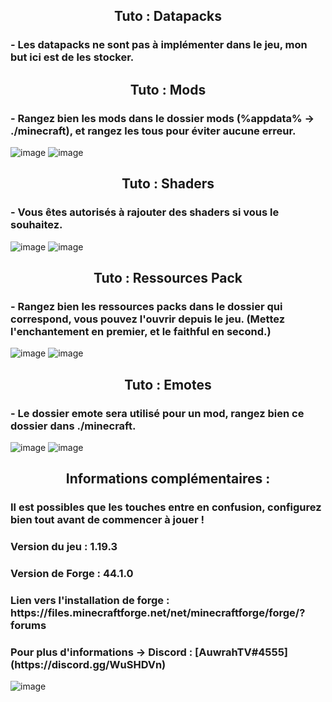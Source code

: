 <h2 align="center">Tuto : Datapacks</h2>
<h3 align="left">- Les datapacks ne sont pas à implémenter dans le jeu, mon but ici est de les stocker.</h3>

<h2 align="center">Tuto : Mods</h2>
<h3 align="left">- Rangez bien les mods dans le dossier mods (%appdata% -> ./minecraft), et rangez les tous pour éviter aucune erreur.</h3>

![image](https://user-images.githubusercontent.com/114651499/221049587-f6fa2202-8a9a-4c6e-8366-41313d091712.png)
![image](https://user-images.githubusercontent.com/114651499/221049637-97abb721-a03e-4804-a3dc-b7551f971289.png)

<h2 align="center">Tuto : Shaders</h2>
<h3 align="left">- Vous êtes autorisés à rajouter des shaders si vous le souhaitez.</h3>

![image](https://user-images.githubusercontent.com/114651499/221049699-bf48332e-a724-40f2-8167-151149515949.png)
![image](https://user-images.githubusercontent.com/114651499/221049727-d56b79b7-ccd2-49b5-8715-ecd4fe7d284a.png)

<h2 align="center">Tuto : Ressources Pack</h2>
<h3 align="left">- Rangez bien les ressources packs dans le dossier qui correspond, vous pouvez l'ouvrir depuis le jeu. (Mettez l'enchantement en premier, et le faithful en second.)</h3>

![image](https://user-images.githubusercontent.com/114651499/221049792-b1cb12bd-6515-4bd4-b8d3-46fb7d7f162b.png)
![image](https://user-images.githubusercontent.com/114651499/221049836-05bc2e49-5914-4939-b516-8adb17bef753.png)


<h2 align="center">Tuto : Emotes</h2>
<h3 align="left">- Le dossier emote sera utilisé pour un mod, rangez bien ce dossier dans ./minecraft.</h3>

![image](https://user-images.githubusercontent.com/114651499/221049871-f81d8a26-492c-4a4b-ae15-b9bcf4dd0a49.png)
![image](https://user-images.githubusercontent.com/114651499/221049900-85666763-8937-43aa-a5ec-c7431eb8fed6.png)


<h2 align="center">Informations complémentaires :</h2>
<h3 align="left"> Il est possibles que les touches entre en confusion, configurez bien tout avant de commencer à jouer ! </h3>
<h3 align="left"> Version du jeu : 1.19.3 </h3>
<h3 align="left"> Version de Forge : 44.1.0 </h3>
<h3 align="left"> Lien vers l'installation de forge : https://files.minecraftforge.net/net/minecraftforge/forge/?forums </h3>
<h3 align="left"> Pour plus d'informations -> Discord : [AuwrahTV#4555](https://discord.gg/WuSHDVn) </h3>

![image](https://user-images.githubusercontent.com/114651499/221050055-4806d150-3077-4002-8e60-ac5cc86a80ec.png)
